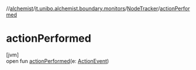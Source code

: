 //[alchemist](../../../index.md)/[it.unibo.alchemist.boundary.monitors](../index.md)/[NodeTracker](index.md)/[actionPerformed](action-performed.md)

# actionPerformed

[jvm]\
open fun [actionPerformed](action-performed.md)(e: [ActionEvent](https://docs.oracle.com/javase/8/docs/api/java/awt/event/ActionEvent.html))
